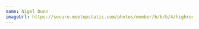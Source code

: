 ```yaml
---
name: Nigel Dunn
imageUrl: https://secure.meetupstatic.com/photos/member/b/b/b/4/highres_131268052.jpeg
---
```


